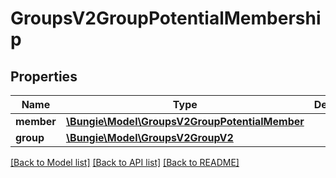 # GroupsV2GroupPotentialMembership

## Properties
Name | Type | Description | Notes
------------ | ------------- | ------------- | -------------
**member** | [**\Bungie\Model\GroupsV2GroupPotentialMember**](GroupsV2GroupPotentialMember.md) |  | [optional] 
**group** | [**\Bungie\Model\GroupsV2GroupV2**](GroupsV2GroupV2.md) |  | [optional] 

[[Back to Model list]](../README.md#documentation-for-models) [[Back to API list]](../README.md#documentation-for-api-endpoints) [[Back to README]](../README.md)


